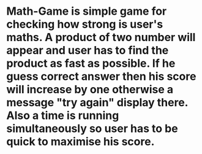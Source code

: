 # Math-Game is simple game for checking how strong is user's maths. A product of two number will appear and user has to find the product as fast as possible. If he guess correct answer then his score will increase by one otherwise a message "try again" display there. Also a time is running simultaneously so user has to be quick to maximise his score. 
